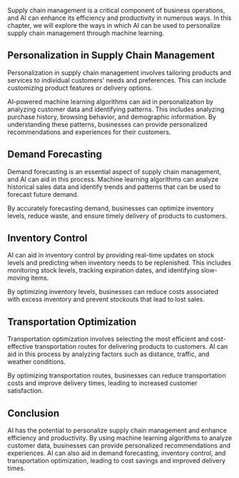 
Supply chain management is a critical component of business operations, and AI can enhance its efficiency and productivity in numerous ways. In this chapter, we will explore the ways in which AI can be used to personalize supply chain management through machine learning.

Personalization in Supply Chain Management
------------------------------------------

Personalization in supply chain management involves tailoring products and services to individual customers' needs and preferences. This can include customizing product features or delivery options.

AI-powered machine learning algorithms can aid in personalization by analyzing customer data and identifying patterns. This includes analyzing purchase history, browsing behavior, and demographic information. By understanding these patterns, businesses can provide personalized recommendations and experiences for their customers.

Demand Forecasting
------------------

Demand forecasting is an essential aspect of supply chain management, and AI can aid in this process. Machine learning algorithms can analyze historical sales data and identify trends and patterns that can be used to forecast future demand.

By accurately forecasting demand, businesses can optimize inventory levels, reduce waste, and ensure timely delivery of products to customers.

Inventory Control
-----------------

AI can aid in inventory control by providing real-time updates on stock levels and predicting when inventory needs to be replenished. This includes monitoring stock levels, tracking expiration dates, and identifying slow-moving items.

By optimizing inventory levels, businesses can reduce costs associated with excess inventory and prevent stockouts that lead to lost sales.

Transportation Optimization
---------------------------

Transportation optimization involves selecting the most efficient and cost-effective transportation routes for delivering products to customers. AI can aid in this process by analyzing factors such as distance, traffic, and weather conditions.

By optimizing transportation routes, businesses can reduce transportation costs and improve delivery times, leading to increased customer satisfaction.

Conclusion
----------

AI has the potential to personalize supply chain management and enhance efficiency and productivity. By using machine learning algorithms to analyze customer data, businesses can provide personalized recommendations and experiences. AI can also aid in demand forecasting, inventory control, and transportation optimization, leading to cost savings and improved delivery times.

